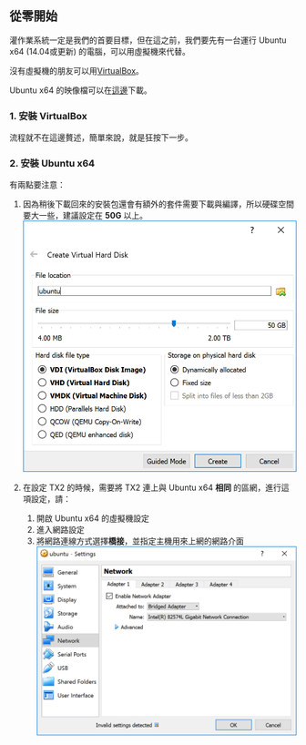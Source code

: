 ## 從零開始

灌作業系統一定是我們的首要目標，但在這之前，我們要先有一台運行 Ubuntu x64 (14.04或更新) 的電腦，可以用虛擬機來代替。

沒有虛擬機的朋友可以用[VirtualBox](https://www.virtualbox.org/wiki/Downloads)。

Ubuntu x64 的映像檔可以在[這邊](https://www.ubuntu.com/download/desktop)下載。

### 1. 安裝 VirtualBox

流程就不在這邊贅述，簡單來說，就是狂按下一步。

### 2. 安裝 Ubuntu x64

有兩點要注意：

1. 因為稍後下載回來的安裝包還會有額外的套件需要下載與編譯，所以硬碟空間要大一些，建議設定在 **50G** 以上。
    ![VirtualBox Disk Setting](img/vb_disk.png)

2. 在設定 TX2 的時候，需要將 TX2 連上與 Ubuntu x64 **相同** 的區網，進行這項設定，請：

    1. 開啟 Ubuntu x64 的虛擬機設定
    2. 進入網路設定
    3. 將網路連線方式選擇**橋接**，並指定主機用來上網的網路介面
        ![VirtualBox Network Setting](img/vb_network.png)
